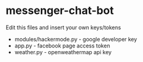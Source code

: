 # messenger-chat-bot

Edit this files and insert your own keys/tokens
* modules/hackermode.py - google developer key
* app.py - facebook page access token
* weather.py - openweathermap api key
